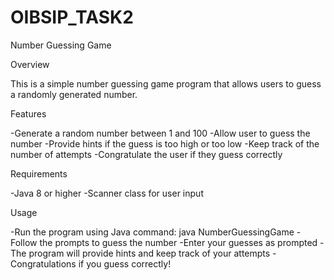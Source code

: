 # OIBSIP_TASK2
Number Guessing Game

Overview

This is a simple number guessing game program that allows users to guess a randomly generated number.

Features

-Generate a random number between 1 and 100
-Allow user to guess the number
-Provide hints if the guess is too high or too low
-Keep track of the number of attempts
-Congratulate the user if they guess correctly

Requirements

-Java 8 or higher
-Scanner class for user input

Usage

-Run the program using Java command: java NumberGuessingGame
-Follow the prompts to guess the number
-Enter your guesses as prompted
-The program will provide hints and keep track of your attempts
-Congratulations if you guess correctly!
